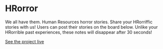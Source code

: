 HRorror
=========

We all have them. Human Resources horror stories. Share your HRorriffic stories with us! Users can post their stories on the board below. Unlike your HRorrible past experiences, these notes will disappear after 30 seconds!

[See the project live](http://http://ss14-team-403.divshot.io/)